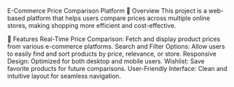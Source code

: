 E-Commerce Price Comparison Platform
📖 Overview
This project is a web-based platform that helps users compare prices across multiple online stores, making shopping more efficient and cost-effective.

🚀 Features
Real-Time Price Comparison: Fetch and display product prices from various e-commerce platforms.
Search and Filter Options: Allow users to easily find and sort products by price, relevance, or store.
Responsive Design: Optimized for both desktop and mobile users.
Wishlist: Save favorite products for future comparisons.
User-Friendly Interface: Clean and intuitive layout for seamless navigation.
